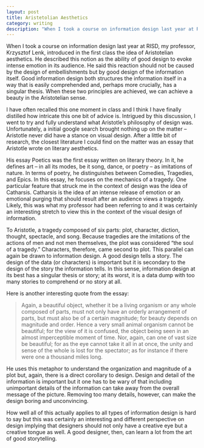 ```yaml
---
layout: post
title: Aristetolian Aesthetics
category: writing
description: "When I took a course on information design last year at RISD, my professor, Krzysztof Lenk, introduced in the first class the idea of Aristotelian aesthetics. He described this notion as the ability of good design to evoke intense emotion in its audience."
---
```


When I took a course on information design last year at RISD, my professor, Krzysztof Lenk, introduced in the first class the idea of Aristotelian aesthetics. He described this notion as the ability of good design to evoke intense emotion in its audience. He said this reaction should not be caused by the design of embellishments but by good design of the information itself. Good information design both structures the information itself in a way that is easily comprehended and, perhaps more crucially, has a singular thesis. When these two principles are achieved, we can achieve a beauty in the Aristotelian sense.

I have often recalled this one moment in class and I think I have finally distilled how intricate this one bit of advice is. Intrigued by this discussion, I went to try and fully understand what Aristotle’s philosophy of design was. Unfortunately, a initial google search brought nothing up on the matter – Aristotle never did have a stance on visual design. After a little bit of research, the closest literature I could find on the matter was an essay that Aristotle wrote on literary aesthetics.

His essay Poetics was the first essay written on literary theory. In it, he defines art – in all its modes, be it song, dance, or poetry – as imitations of nature. In terms of poetry, he distinguishes between Comedies, Tragedies, and Epics. In this essay, he focuses on the mechanics of a tragedy. One particular feature that struck me in the context of design was the idea of Catharsis. Catharsis is the idea of an intense release of emotion or an emotional purging that should result after an audience views a tragedy. Likely, this was what my professor had been referring to and it was certainly an interesting stretch to view this in the context of the visual design of information.

To Aristotle, a tragedy composed of six parts: plot, character, diction, thought, spectacle, and song. Because tragedies are the imitations of the actions of men and not men themselves, the plot was considered “the soul of a tragedy.” Characters, therefore, came second to plot. This parallel can again be drawn to information design. A good design tells a story. The design of the data (or characters) is important but it is secondary to the design of the story the information tells. In this sense, information design at its best has a singular thesis or story; at its worst, it is a data dump with too many stories to comprehend or no story at all.

Here is another interesting quote from the essay:

> Again, a beautiful object, whether it be a living organism or any whole composed of parts, must not only have an orderly arrangement of parts, but must also be of a certain magnitude; for beauty depends on magnitude and order. Hence a very small animal organism cannot be beautiful; for the view of it is confused, the object being seen in an almost imperceptible moment of time. Nor, again, can one of vast size be beautiful; for as the eye cannot take it all in at once, the unity and sense of the whole is lost for the spectator; as for instance if there were one a thousand miles long.

He uses this metaphor to understand the organization and magnitude of a plot but, again, there is a direct corollary to design. Design and detail of the information is important but it one has to be wary of that including unimportant details of the information can take away from the overall message of the picture. Removing too many details, however, can make the design boring and unconvincing.

How well all of this actually applies to all types of information design is hard to say but this was certainly an interesting and different perspective on design implying that designers should not only have a creative eye but a creative tongue as well. A good designer, then, can learn a lot from the art of good storytelling.

